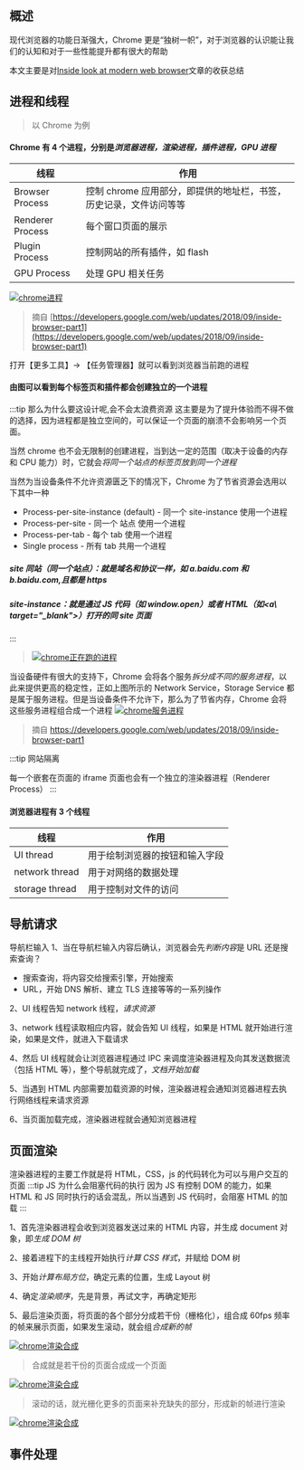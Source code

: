 ## 概述

现代浏览器的功能日渐强大，Chrome 更是“独树一帜”，对于浏览器的认识能让我们的认知和对于一些性能提升都有很大的帮助

本文主要是对[Inside look at modern web browser](https://developers.google.com/web/updates/2018/09/inside-browser-part1)文章的收获总结

## 进程和线程

> 以 Chrome 为例

#### Chrome 有 4 个进程，分别是<em>浏览器进程，渲染进程，插件进程，GPU 进程</em>

| 线程             | 作用                                                               |
| ---------------- | ------------------------------------------------------------------ |
| Browser Process  | 控制 chrome 应用部分，即提供的地址栏，书签，历史记录，文件访问等等 |
| Renderer Process | 每个窗口页面的展示                                                 |
| Plugin Process   | 控制网站的所有插件，如 flash                                       |
| GPU Process      | 处理 GPU 相关任务                                                  |

<a data-fancybox title="chrome进程" href="/前端/chrome进程.png">![chrome进程](/前端/chrome进程.png)</a>

> 摘自 [https://developers.google.com/web/updates/2018/09/inside-browser-part1](https://developers.google.com/web/updates/2018/09/inside-browser-part1)

打开【更多工具】-> 【任务管理器】就可以看到浏览器当前跑的进程

#### 由图可以看到每个标签页和插件都会创建独立的一个进程

:::tip 那么为什么要这设计呢,会不会太浪费资源
这主要是为了提升体验而不得不做的选择，因为进程都是独立空间的，可以保证一个页面的崩溃不会影响另一个页面。

当然 chrome 也不会无限制的创建进程，当到达一定的范围（取决于设备的内存和 CPU 能力）时，它就会<em>将同一个站点的标签页放到同一个进程</em>

当然为当设备条件不允许资源匮乏下的情况下，Chrome 为了节省资源会选用以下其中一种

- Process-per-site-instance (default) - 同一个 site-instance 使用一个进程
- Process-per-site - 同一个 站点 使用一个进程
- Process-per-tab - 每个 tab 使用一个进程
- Single process - 所有 tab 共用一个进程

##### <em>site 同站</em>（同一个站点）：就是域名和协议一样，如 a.baidu.com 和 b.baidu.com,且都是 https

##### <em>site-instance</em>：就是通过 JS 代码（如 window.open）或者 HTML（如\<a\ target="\_blank">）打开的同 site 页面

:::

> <a data-fancybox title="chrome正在跑的进程" href="/前端/chromeProcessRunning.png">![chrome正在跑的进程](/前端/chromeProcessRunning.png)</a>

当设备硬件有很大的支持下，Chrome 会将各个服务<em>拆分成不同的服务进程</em>，以此来提供更高的稳定性，正如上图所示的 Network Service，Storage Service 都是属于服务进程。但是当设备条件不允许下，那么为了节省内存，Chrome 会将这些服务进程组合成一个进程
<a data-fancybox title="chrome服务进程" href="/前端/chrome服务进程.png">![chrome服务进程](/前端/chrome服务进程.png)</a>

> 摘自 <https://developers.google.com/web/updates/2018/09/inside-browser-part1>

:::tip 网站隔离

每一个嵌套在页面的 iframe 页面也会有一个独立的渲染器进程（Renderer Process）
:::

#### 浏览器进程有 3 个线程

| 线程           | 作用                           |
| -------------- | ------------------------------ |
| UI thread      | 用于绘制浏览器的按钮和输入字段 |
| network thread | 用于对网络的数据处理           |
| storage thread | 用于控制对文件的访问           |

## 导航请求

导航栏输入
1、当在导航栏输入内容后确认，浏览器会先<em>判断内容</em>是 URL 还是搜索查询？

- 搜索查询，将内容交给搜索引擎，开始搜索
- URL，开始 DNS 解析、建立 TLS 连接等等的一系列操作

2、UI 线程告知 network 线程，<em>请求资源</em>

3、network 线程读取相应内容，就会告知 UI 线程，如果是 HTML 就开始进行渲染，如果是文件，就进入下载请求

4、然后 UI 线程就会让浏览器进程通过 IPC 来调度渲染器进程及向其发送数据流（包括 HTML 等），整个导航就完成了，<em>文档开始加载</em>

5、当遇到 HTML 内部需要加载资源的时候，渲染器进程会通知浏览器进程去执行网络线程来请求资源

6、当页面加载完成，渲染器进程就会通知浏览器进程

## 页面渲染

渲染器进程的主要工作就是将 HTML，CSS，js 的代码转化为可以与用户交互的页面
:::tip JS 为什么会阻塞代码的执行
因为 JS 有控制 DOM 的能力，如果 HTML 和 JS 同时执行的话会混乱，所以当遇到 JS 代码时，会阻塞 HTML 的加载
:::

1、首先渲染器进程会收到浏览器发送过来的 HTML 内容，并生成 document 对象，即<em>生成 DOM 树</em>

2、接着进程下的主线程开始执行<em>计算 CSS 样式</em>，并赋给 DOM 树

3、开始<em>计算布局方位</em>，确定元素的位置，生成 Layout 树

4、确定<em>渲染顺序</em>，先是背景，再试文字，再确定矩形

5、最后渲染页面，将页面的各个部分分成若干份（栅格化），组合成 60fps 频率的帧来展示页面，如果发生滚动，就会组<em>合成新的帧</em>

<a data-fancybox title="chrome渲染合成" href="/前端/chrome渲染合成2.gif">![chrome渲染合成](/前端/chrome渲染合成2.gif)</a>

> 合成就是若干份的页面合成成一个页面

<a data-fancybox title="chrome渲染合成" href="/前端/chrome渲染合成.gif">![chrome渲染合成](/前端/chrome渲染合成.gif)</a>

> 滚动的话，就光栅化更多的页面来补充缺失的部分，形成新的帧进行渲染

<a data-fancybox title="chrome渲染合成" href="/前端/chrome渲染合成3.png">![chrome渲染合成](/前端/chrome渲染合成3.png)</a>

## 事件处理
